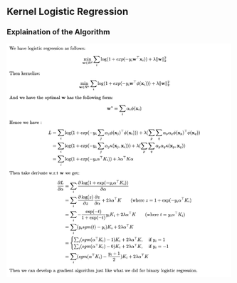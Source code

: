 ## Kernel Logistic Regression

### Explaination of the Algorithm

![Alg](https://github.com/bochendong/Machine-learning/raw/master/image/KLR.png)
